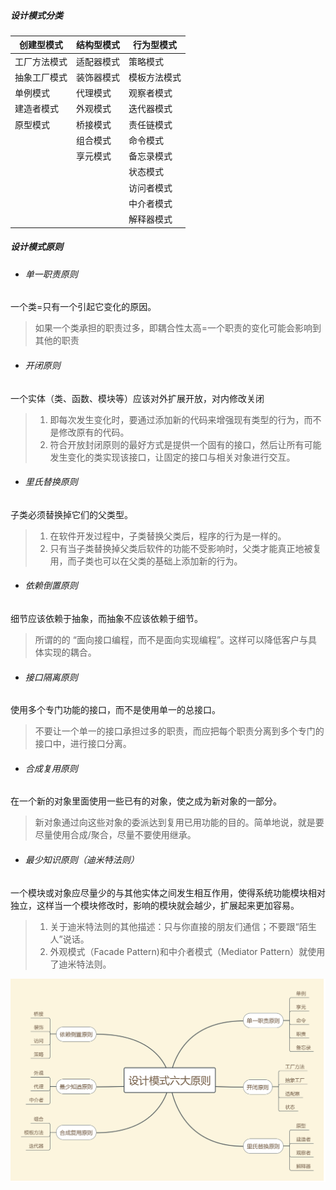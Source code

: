 ##### 设计模式分类

| 创建型模式   | 结构型模式 | 行为型模式   |
| ------------ | ---------- | ------------ |
| 工厂方法模式 | 适配器模式 | 策略模式     |
| 抽象工厂模式 | 装饰器模式 | 模板方法模式 |
| 单例模式     | 代理模式   | 观察者模式   |
| 建造者模式   | 外观模式   | 迭代器模式   |
| 原型模式     | 桥接模式   | 责任链模式   |
|              | 组合模式   | 命令模式     |
|              | 享元模式   | 备忘录模式   |
|              |            | 状态模式     |
|              |            | 访问者模式   |
|              |            | 中介者模式   |
|              |            | 解释器模式   |


##### 设计模式原则

- ###### 单一职责原则

 一个类=只有一个引起它变化的原因。

> 如果一个类承担的职责过多，即耦合性太高=一个职责的变化可能会影响到其他的职责

- ###### 开闭原则
 一个实体（类、函数、模块等）应该对外扩展开放，对内修改关闭

> 1. 即每次发生变化时，要通过添加新的代码来增强现有类型的行为，而不是修改原有的代码。
> 2. 符合开放封闭原则的最好方式是提供一个固有的接口，然后让所有可能发生变化的类实现该接口，让固定的接口与相关对象进行交互。

- ###### 里氏替换原则
 子类必须替换掉它们的父类型。

> 1. 在软件开发过程中，子类替换父类后，程序的行为是一样的。
> 2. 只有当子类替换掉父类后软件的功能不受影响时，父类才能真正地被复用，而子类也可以在父类的基础上添加新的行为。

- ###### 依赖倒置原则
 细节应该依赖于抽象，而抽象不应该依赖于细节。

> 所谓的的 “面向接口编程，而不是面向实现编程”。这样可以降低客户与具体实现的耦合。

- ###### 接口隔离原则
 使用多个专门功能的接口，而不是使用单一的总接口。

> 不要让一个单一的接口承担过多的职责，而应把每个职责分离到多个专门的接口中，进行接口分离。

- ###### 合成复用原则
 在一个新的对象里面使用一些已有的对象，使之成为新对象的一部分。

> 新对象通过向这些对象的委派达到复用已用功能的目的。简单地说，就是要尽量使用合成/聚合，尽量不要使用继承。

- ###### 最少知识原则（迪米特法则）
 一个模块或对象应尽量少的与其他实体之间发生相互作用，使得系统功能模块相对独立，这样当一个模块修改时，影响的模块就会越少，扩展起来更加容易。

> 1. 关于迪米特法则的其他描述：只与你直接的朋友们通信；不要跟“陌生人”说话。
> 2. 外观模式（Facade Pattern)和中介者模式（Mediator Pattern）就使用了迪米特法则。



![](https://github.com/coder-chan/my_notes/blob/master/resources/%E8%AE%BE%E8%AE%A1%E6%A8%A1%E5%BC%8F%E5%8E%9F%E5%88%99.png)

